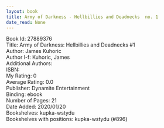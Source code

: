 ```yaml
---
layout: book
title: Army of Darkness - Hellbillies and Deadnecks  no. 1
date_read: None
---
```


Book Id: 27889376<br />
Title: Army of Darkness: Hellbillies and Deadnecks #1<br />
Author: James Kuhoric<br />
Author l-f: Kuhoric, James<br />
Additional Authors: <br />
ISBN: <br />
My Rating: 0<br />
Average Rating: 0.0<br />
Publisher: Dynamite Entertainment<br />
Binding: ebook<br />
Number of Pages: 21<br />
Date Added: 2020/01/20<br />
Bookshelves: kupka-wstydu<br />
Bookshelves with positions: kupka-wstydu (#896)<br />

